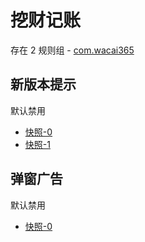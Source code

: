 # 挖财记账

存在 2 规则组 - [com.wacai365](/src/apps/com.wacai365.ts)

## 新版本提示

默认禁用

- [快照-0](https://i.gkd.li/import/13249620)
- [快照-1](https://i.gkd.li/import/13772291)

## 弹窗广告

默认禁用

- [快照-0](https://i.gkd.li/import/13249666)
